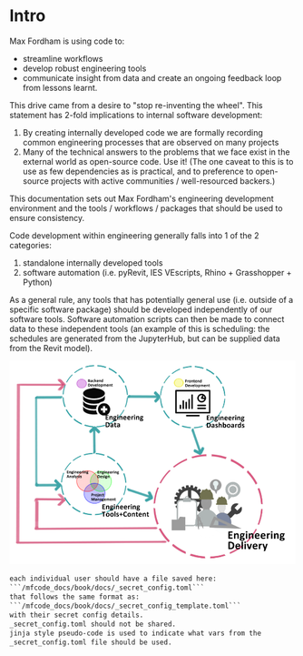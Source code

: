 # Intro

Max Fordham is using code to:

- streamline workflows
- develop robust engineering tools
- communicate insight from data and create an ongoing feedback loop from lessons learnt.

This drive came from a desire to "stop re-inventing the wheel". This statement has 2-fold implications to internal software development:

1. By creating internally developed code we are formally recording common engineering processes that are observed on many projects
2. Many of the technical answers to the problems that we face exist in the external world as open-source code. Use it! (The one caveat
   to this is to use as few dependencies as is practical, and to preference to open-source projects with active communities / well-resourced backers.)

This documentation sets out Max Fordham's engineering development environment and the tools / workflows / packages that should be used to ensure consistency.

Code development within engineering generally falls into 1 of the 2 categories:

1. standalone internally developed tools
2. software automation (i.e. pyRevit, IES VEscripts, Rhino + Grasshopper + Python)

As a general rule, any tools that has potentially general use (i.e. outside of a specific software package) should be developed independently of our software tools. Software automation scripts can then be made to connect data to these independent tools (an example of this is scheduling: the schedules are generated from the JupyterHub, but can be supplied data from the Revit model).

![mfengdev](images/mfengdev.png)

```{admonition} Secret config data
each individual user should have a file saved here:  
```/mfcode_docs/book/docs/_secret_config.toml```  
that follows the same format as:  
```/mfcode_docs/book/docs/_secret_config_template.toml```  
with their secret config details.  
_secret_config.toml should not be shared.  
jinja style pseudo-code is used to indicate what vars from the _secret_config.toml file should be used.
```
